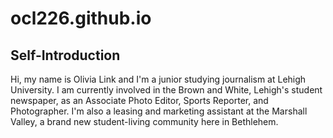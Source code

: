 # ocl226.github.io

## Self-Introduction

Hi, my name is Olivia Link and I'm a junior studying journalism at Lehigh University. I am currently involved in the Brown and White, Lehigh's student newspaper, as an Associate Photo Editor, Sports Reporter, and Photographer. I'm also a leasing and marketing assistant at the Marshall Valley, a brand new student-living community here in Bethlehem.
